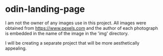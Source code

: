 # odin-landing-page
I am not the owner of any images use in this project.
All images were obtained from https://www.pexels.com and the author of each photograph
is embedded in the name of the image in the 'img' directory.

I will be creating a separate project that will be more aesthetically appealing.

